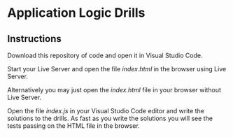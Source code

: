 # Application Logic Drills

## Instructions

Download this repository of code and open it in Visual Studio Code.

Start your Live Server and open the file _index.html_ in the browser using Live Server.

Alternatively you may just open the _index.html_ file in your browser without Live Server.

Open the file _index.js_ in your Visual Studio Code editor and write the solutions to the drills. As fast as you write the solutions you will see the tests passing on the HTML file in the browser.
